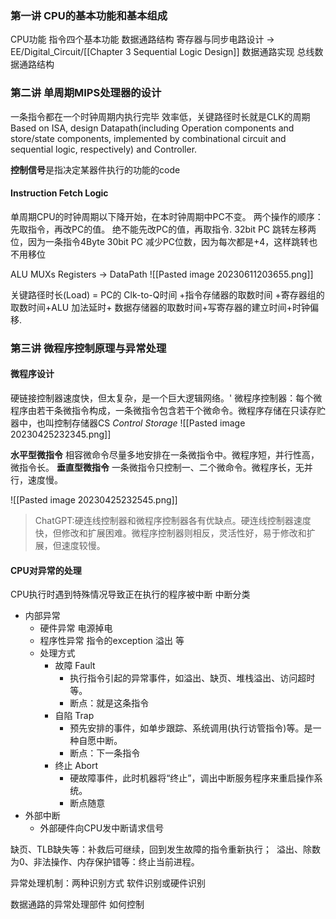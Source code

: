 ### 第一讲 CPU的基本功能和基本组成
CPU功能
指令四个基本功能
数据通路结构
寄存器与同步电路设计  -> EE/Digital_Circuit/[[Chapter 3 Sequential Logic Design]]
数据通路实现
总线数据通路结构

### 第二讲 单周期MIPS处理器的设计

一条指令都在一个时钟周期内执行完毕
效率低，关键路径时长就是CLK的周期
Based on ISA, design Datapath(including Operation components and store/state components, implemented by combinational circuit and sequential logic, respectively) and Controller.

**控制信号**是指决定某器件执行的功能的code

#### Instruction Fetch Logic
单周期CPU的时钟周期以下降开始，在本时钟周期中PC不变。
两个操作的顺序：先取指令，再改PC的值。
绝不能先改PC的值，再取指令.
32bit PC 跳转左移两位，因为一条指令4Byte
30bit PC 减少PC位数，因为每次都是+4，这样跳转也不用移位

ALU MUXs Registers -> DataPath
![[Pasted image 20230611203655.png]]

关键路径时长(Load) = PC的 Clk-to-Q时间 +指令存储器的取数时间 +寄存器组的取数时间+ALU 加法延时+ 数据存储器的取数时间+写寄存器的建立时间+时钟偏移.

### 第三讲 微程序控制原理与异常处理

#### 微程序设计
硬链接控制器速度快，但太复杂，是一个巨大逻辑网络。'
微程序控制器：每个微程序由若干条微指令构成，一条微指令包含若干个微命令。微程序存储在只读存贮器中，也叫控制存储器CS *Control Storage*
![[Pasted image 20230425232345.png]]

**水平型微指令** 相容微命令尽量多地安排在一条微指令中。微程序短，并行性高，微指令长。
**垂直型微指令** 一条微指令只控制一、二个微命令。微程序长，无并行，速度慢。


![[Pasted image 20230425232545.png]]
> ChatGPT:硬连线控制器和微程序控制器各有优缺点。硬连线控制器速度快，但修改和扩展困难。微程序控制器则相反，灵活性好，易于修改和扩展，但速度较慢。

#### CPU对异常的处理
CPU执行时遇到特殊情况导致正在执行的程序被中断
中断分类
- 内部异常
	- 硬件异常 电源掉电
	- 程序性异常 指令的exception 溢出 等
	- 处理方式
		- 故障 Fault 
			- 执行指令引起的异常事件，如溢出、缺页、堆栈溢出、访问超时等。
			- 断点：就是这条指令
		- 自陷 Trap 
			- 预先安排的事件，如单步跟踪、系统调用(执行访管指令)等。是一种自愿中断。
			- 断点：下一条指令
		- 终止 Abort
			- 硬故障事件，此时机器将“终止”，调出中断服务程序来重启操作系统。
			- 断点随意
- 外部中断
	- 外部硬件向CPU发中断请求信号

缺页、TLB缺失等：补救后可继续，回到发生故障的指令重新执行； 
溢出、除数为0、非法操作、内存保护错等：终止当前进程。

异常处理机制：两种识别方式 软件识别或硬件识别

数据通路的异常处理部件 如何控制
